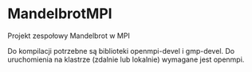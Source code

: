 # MandelbrotMPI
Projekt zespołowy Mandelbrot w MPI

Do kompilacji potrzebne są biblioteki openmpi-devel i gmp-devel. 
Do uruchomienia na klastrze (zdalnie lub lokalnie) wymagane jest openmpi.
